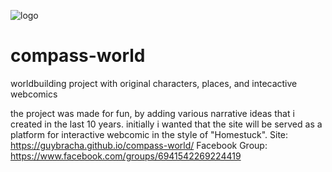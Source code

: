 ![logo](https://user-images.githubusercontent.com/19489192/235637436-4dcb7813-9590-47b3-8d25-5c5651f84be9.png)
# compass-world
worldbuilding project with original characters, places, and intecactive webcomics 

the project was made for fun, by adding various narrative ideas that i created in the last 10 years.
initially i wanted that the site will be served as a platform for interactive webcomic in the style of "Homestuck".
Site:
https://guybracha.github.io/compass-world/
Facebook Group:
https://www.facebook.com/groups/6941542269224419
<br>
